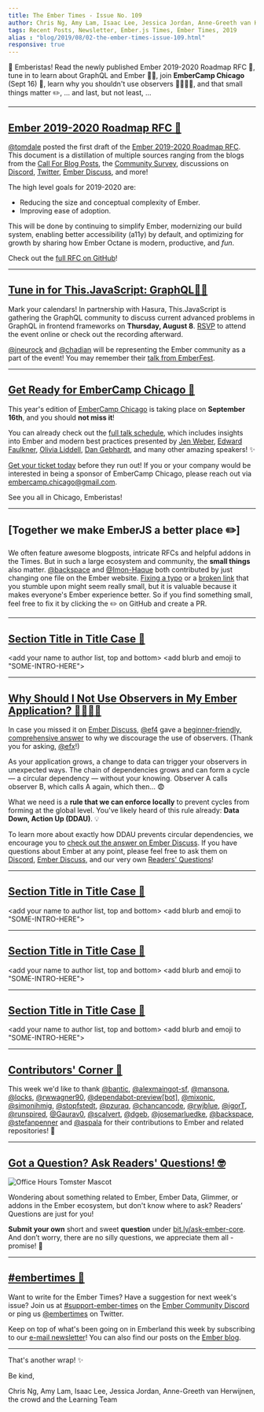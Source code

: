 ```yaml
---
title: The Ember Times - Issue No. 109
author: Chris Ng, Amy Lam, Isaac Lee, Jessica Jordan, Anne-Greeth van Herwijnen, the crowd
tags: Recent Posts, Newsletter, Ember.js Times, Ember Times, 2019
alias : "blog/2019/08/02-the-ember-times-issue-109.html"
responsive: true
---
```


🙌 Emberistas!
Read the newly published Ember 2019-2020 Roadmap RFC 🐹,
tune in to learn about GraphQL and Ember 👨‍💻,
join **EmberCamp Chicago** (Sept 16) 🍕,
learn why you shouldn't use observers 🙋‍♀️🙋‍♂️,
and that small things matter ✏️,
...
and last, but not least,
...
<SOME-INTRO-HERE-TO-KEEP-THEM-SUBSCRIBERS-READING>

---

## [Ember 2019-2020 Roadmap RFC 🐹](https://twitter.com/tomdale/status/1155909868907311110)

[@tomdale](https://github.com/tomdale) posted the first draft of the [Ember 2019-2020 Roadmap RFC](https://github.com/emberjs/rfcs/pull/519). This document is a distillation of multiple sources ranging from the blogs from the [Call For Blog Posts](https://blog.emberjs.com/2019/05/20/ember-2019-roadmap-call-for-posts.html), the [Community Survey](https://emberjs.com/ember-community-survey-2019/), discussions on [Discord](https://discordapp.com/invite/emberjs), [Twitter](https://twitter.com/hashtag/emberjs2019), [Ember Discuss](https://discuss.emberjs.com/), and more!

The high level goals for 2019-2020 are:

* Reducing the size and conceptual complexity of Ember.
* Improving ease of adoption.

This will be done by continuing to simplify Ember, modernizing our build system, enabling better accessibility (a11y) by default, and optimizing for growth by sharing how Ember Octane is modern, productive, and _fun_.

Check out the [full RFC on GitHub](https://github.com/emberjs/rfcs/pull/519)!

---

## [Tune in for This.JavaScript: GraphQL👨‍💻](https://www.thisdot.co/events/graphql-contributor-days-frameworks-edition)

 Mark your calendars! In partnership with Hasura, This.JavaScript is gathering the GraphQL community to discuss current advanced problems in GraphQL in frontend frameworks on **Thursday, August 8**. [RSVP](https://www.thisdot.co/events/graphql-contributor-days-frameworks-edition) to attend the event online or check out the recording afterward.

 [@jneurock](https://github.com/jneurock) and [@chadian](https://github.com/chadian) will be representing the Ember community as a part of the event! You may remember their [talk from EmberFest](https://www.youtube.com/watch?v=kgfBexYbM68).

---

## [Get Ready for EmberCamp Chicago 🍕](http://embercamp.com/)

This year's edition of [EmberCamp Chicago](http://embercamp.com/) is taking place on **September 16th**, and you should **not miss it**!

You can already check out the [full talk schedule](http://embercamp.com/speakers), which includes insights into Ember and modern best practices presented by [Jen Weber](https://twitter.com/jwwweber), [Edward Faulkner](https://twitter.com/eaf4), [Olivia Liddell](https://twitter.com/oliravi), [Dan Gebhardt](https://twitter.com/dgeb), and many other amazing speakers! ✨

[Get your ticket today](https://www.eventbrite.com/e/embercamp-chicago-2019-registration-63595006376) before they run out! If you or your company would be interested in being a sponsor of EmberCamp Chicago, please reach out via [embercamp.chicago@gmail.com](mailto:embercamp.chicago@gmail.com).

See you all in Chicago, Emberistas!


---

## [Together we make EmberJS a better place ✏️]
We often feature awesome blogposts, intricate RFCs and helpful addons in the Times. But in such a large ecosystem and community, the **small things** also matter. [@backspace](https://github.com/backspace) and [@Imon-Haque](https://github.com/Imon-Haque) both contributed by just changing one file on the Ember website. [Fixing a typo](https://github.com/ember-learn/guides-source/pull/919) or a [broken link](https://github.com/ember-learn/ember-website/pull/373) that you stumble upon might seem really small, but it is valuable because it makes everyone's Ember experience better. So if you find something small, feel free to fix it by clicking the ✏️ on GitHub and create a PR.

---

## [Section Title in Title Case 🐹](#section-url)
<change section title emoji>
<consider adding some bold to your paragraph>

<add your name to author list, top and bottom>
<add blurb and emoji to "SOME-INTRO-HERE">

---

## [Why Should I Not Use Observers in My Ember Application? 🙋‍♀️🙋‍♂️](https://discuss.emberjs.com/t/why-should-i-not-use-observers-in-my-ember-application/16868/3)

In case you missed it on [Ember Discuss](https://discuss.emberjs.com/), [@ef4](https://github.com/ef4) gave a [beginner-friendly, comprehensive answer](https://discuss.emberjs.com/t/why-should-i-not-use-observers-in-my-ember-application/16868/3) to why we discourage the use of observers. (Thank you for asking, [@efx](https://github.com/efx)!)

As your application grows, a change to data can trigger your observers in unexpected ways. The chain of dependencies grows and can form a cycle — a circular dependency — without your knowing. Observer A calls observer B, which calls A again, which then... 😨

What we need is a **rule that we can enforce locally** to prevent cycles from forming at the global level. You've likely heard of this rule already: **Data Down, Action Up (DDAU)**. 💡

To learn more about exactly how DDAU prevents circular dependencies, we encourage you to [check out the answer on Ember Discuss](https://discuss.emberjs.com/t/why-should-i-not-use-observers-in-my-ember-application/16868/3). If you have questions about Ember at any point, please feel free to ask them on [Discord](https://discordapp.com/invite/zT3asNS), [Ember Discuss](https://discuss.emberjs.com/), and our very own [Readers' Questions](https://docs.google.com/forms/d/e/1FAIpQLScqu7Lw_9cIkRtAiXKitgkAo4xX_pV1pdCfMJgIr6Py1V-9Og/viewform)!

---

## [Section Title in Title Case 🐹](#section-url)
<change section title emoji>
<consider adding some bold to your paragraph>

<add your name to author list, top and bottom>
<add blurb and emoji to "SOME-INTRO-HERE">

---

## [Section Title in Title Case 🐹](#section-url)
<change section title emoji>
<consider adding some bold to your paragraph>

<add your name to author list, top and bottom>
<add blurb and emoji to "SOME-INTRO-HERE">

---

## [Section Title in Title Case 🐹](#section-url)
<change section title emoji>
<consider adding some bold to your paragraph>

<add your name to author list, top and bottom>
<add blurb and emoji to "SOME-INTRO-HERE">

---

## [Contributors' Corner 👏](https://guides.emberjs.com/release/contributing/repositories/)

<p>This week we'd like to thank <a href="https://github.com/bantic" target="gh-user">@bantic</a>, <a href="https://github.com/alexmaingot-sf" target="gh-user">@alexmaingot-sf</a>, <a href="https://github.com/mansona" target="gh-user">@mansona</a>, <a href="https://github.com/locks" target="gh-user">@locks</a>, <a href="https://github.com/rwwagner90" target="gh-user">@rwwagner90</a>, <a href="https://github.com/apps/dependabot-preview" target="gh-user">@dependabot-preview[bot]</a>, <a href="https://github.com/mixonic" target="gh-user">@mixonic</a>, <a href="https://github.com/simonihmig" target="gh-user">@simonihmig</a>, <a href="https://github.com/stopfstedt" target="gh-user">@stopfstedt</a>, <a href="https://github.com/pzuraq" target="gh-user">@pzuraq</a>, <a href="https://github.com/chancancode" target="gh-user">@chancancode</a>, <a href="https://github.com/rwjblue" target="gh-user">@rwjblue</a>, <a href="https://github.com/igorT" target="gh-user">@igorT</a>, <a href="https://github.com/runspired" target="gh-user">@runspired</a>, <a href="https://github.com/Gaurav0" target="gh-user">@Gaurav0</a>, <a href="https://github.com/scalvert" target="gh-user">@scalvert</a>, <a href="https://github.com/dgeb" target="gh-user">@dgeb</a>, <a href="https://github.com/josemarluedke" target="gh-user">@josemarluedke</a>, <a href="https://github.com/backspace" target="gh-user">@backspace</a>, <a href="https://github.com/stefanpenner" target="gh-user">@stefanpenner</a> and <a href="https://github.com/aspala" target="gh-user">@aspala</a> for their contributions to Ember and related repositories! 💖</p>

---

## [Got a Question? Ask Readers' Questions! 🤓](https://docs.google.com/forms/d/e/1FAIpQLScqu7Lw_9cIkRtAiXKitgkAo4xX_pV1pdCfMJgIr6Py1V-9Og/viewform)

<div class="blog-row">
  <img class="float-right small transparent padded" alt="Office Hours Tomster Mascot" title="Readers' Questions" src="/images/tomsters/officehours.png" />

  <p>Wondering about something related to Ember, Ember Data, Glimmer, or addons in the Ember ecosystem, but don't know where to ask? Readers’ Questions are just for you!</p>

<p><strong>Submit your own</strong> short and sweet <strong>question</strong> under <a href="https://bit.ly/ask-ember-core" target="rq">bit.ly/ask-ember-core</a>. And don’t worry, there are no silly questions, we appreciate them all - promise! 🤞</p>

</div>

---

## [#embertimes 📰](https://blog.emberjs.com/tags/newsletter.html)

Want to write for the Ember Times? Have a suggestion for next week's issue? Join us at [#support-ember-times](https://discordapp.com/channels/480462759797063690/485450546887786506) on the [Ember Community Discord](https://discordapp.com/invite/zT3asNS) or ping us [@embertimes](https://twitter.com/embertimes) on Twitter.

Keep on top of what's been going on in Emberland this week by subscribing to our [e-mail newsletter](https://the-emberjs-times.ongoodbits.com/)! You can also find our posts on the [Ember blog](https://emberjs.com/blog/tags/newsletter.html).

---

That's another wrap! ✨

Be kind,

Chris Ng, Amy Lam, Isaac Lee, Jessica Jordan, Anne-Greeth van Herwijnen, the crowd and the Learning Team
